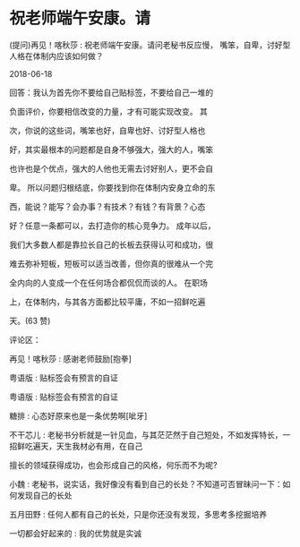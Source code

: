# 祝老师端午安康。请

(提问)再见！喀秋莎 : 祝老师端午安康。请问老秘书反应慢， 嘴笨，自卑，讨好型人格在体制内应该如何做？

2018-06-18

回答：我认为首先你不要给自己贴标签，不要给自己一堆的

负面评价，你要相信改变的力量，才有可能实现改变。 其

次，你说的这些词，嘴笨也好，自卑也好、讨好型人格也

好，其实最根本的问题都是自身不够强大，强大的人，嘴笨

也许也是个优点，强大的人他也无需去讨好别人，更不会自

卑。 所以问题归根结底，你要找到你在体制内安身立命的东

西，能说？能写？会办事？有技术？有钱？有背景？心态

好？任意一条都可以，去打造你的核心竞争力。 成年以后，

我们大多数人都是靠拉长自己的长板去获得认可和成功，很

难去弥补短板，短板可以适当改善，但你真的很难从一个完

全内向的人变成一个在任何场合都侃侃而谈的人。 在职场

上，在体制内，与其各方面都比较平庸，不如一招鲜吃遍

天。(63 赞)

评论区：

再见！喀秋莎 : 感谢老师鼓励[抱拳]

粤语版 : 贴标签会有预言的自证

粤语版 : 贴标签会有预言的自证

糖排 : 心态好原来也是一条优势啊[呲牙]

不干芯儿 : 老秘书分析就是一针见血，与其茫茫然于自己短处，不如发挥特长，一招鲜吃遍天，天生我材必有用，在自己

擅长的领域获得成功，也会形成自己的风格，何乐而不为呢?

小魏 : 老秘书，说实话，我好像没有看到自己的长处？不知道可否冒昧问一下：如何发现自己的长处

五月田野 : 任何人都有自己的长处，只是你还没有发现，多思考多挖掘培养

一切都会好起来的 : 我的优势就是实诚
